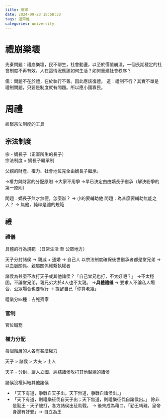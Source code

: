 ```yaml
---
title: 儒家
date: 2024-09-23 18:58:53
tags: 溫帶維
categories: university
---
```

# 禮崩樂壞
先秦問題︰禮崩樂壞，民不聊生，社會動盪，以至於價值崩潰，一個長期穩定的社會制度不再有效。人在這情況應該如何生活？如何重建社會秩序？

儒︰問題不在於禮，在於執行不善。因此應該復禮。
道︰禮制不行？其實不單是禮制問題，只要是制度就有問題。所以應小國寡民。

# 周禮
維繫宗法制度的工具

## 宗法制度
宗 - 嫡長子（正室所生的長子）  
宗法制度 = 嫡長子繼承制

父親的財產、權力、社會地位完全由嫡長子繼承。

→權力與財富的分配原則
→大家不用爭
→早已決定由由嫡長子繼承（解決紛爭的第一原則）

問題︰嫡長子無才無德，怎麼辦？ → 小的要輔助他
問題︰為甚麼要輔助無能之人？ → 無他，純粹是禮的規範

## 禮

### 禮儀
具體的行為規範 （日常生活 至 公眾地方）

天子分封諸侯 → 親戚 + 通婚 → 自己人
以宗法制度確保後世繼承者都是堂兄弟 → 以血脈關係、親屬關係維繫執權者

諸侯為甚麼不攻打天子或其他諸侯？「自己堂兄也打，不太好吧？」
→不太穩固。不論堂兄弟，親兄弟大於4人也不太親。
→**具體禮儀** → 要求人不論私人場合、公眾場合也要執行 → 提醒自己「你算老幾」

禮儀分四種︰吉兇賓家

### 官制
官位職務

### 權力分配
每個階層的人各有甚麼權力

天子 > 諸侯 > 大夫 > 士人 

天子 - 分封、讓人立國、糾結諸侯攻打其他越線的諸侯

諸侯沒權糾結其他諸侯
 - 「天下有道，爭戰自天子出。天下無道，爭戰自諸侯出。」
 - 「天下有道，則禮樂征伐自天子出；天下無道，則禮樂征伐自諸侯出。」
除非是勤王 - 天子被打，各方諸侯出征助戰。
→ 後來成為藉口。「勤王靖難，皇帝身邊有奸邪」→ 自立為王
